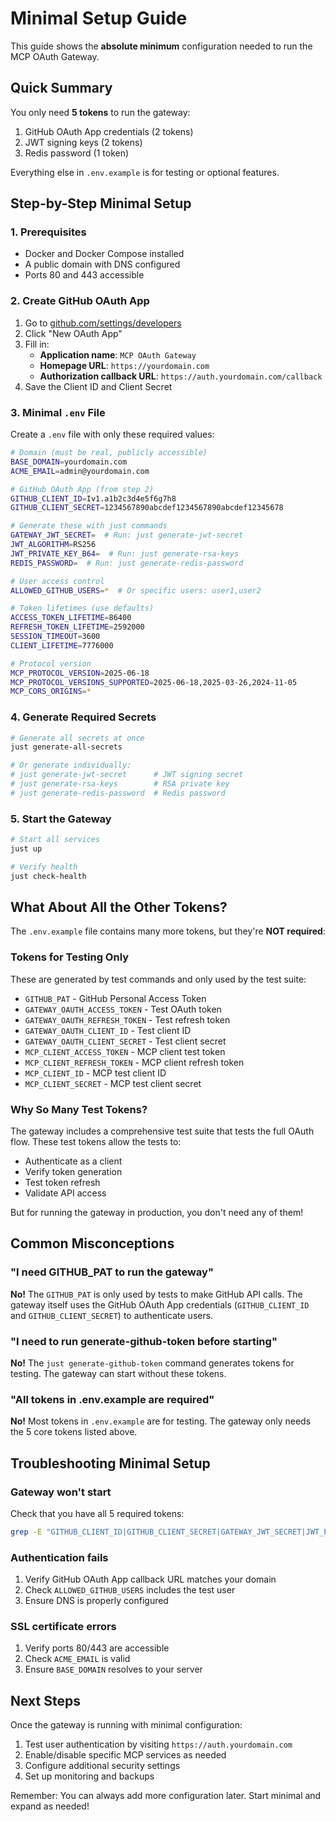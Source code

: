 # Minimal Setup Guide

This guide shows the **absolute minimum** configuration needed to run the MCP OAuth Gateway.

## Quick Summary

You only need **5 tokens** to run the gateway:

1. GitHub OAuth App credentials (2 tokens)
2. JWT signing keys (2 tokens)
3. Redis password (1 token)

Everything else in `.env.example` is for testing or optional features.

## Step-by-Step Minimal Setup

### 1. Prerequisites

- Docker and Docker Compose installed
- A public domain with DNS configured
- Ports 80 and 443 accessible

### 2. Create GitHub OAuth App

1. Go to [github.com/settings/developers](https://github.com/settings/developers)
2. Click "New OAuth App"
3. Fill in:
   - **Application name**: `MCP OAuth Gateway`
   - **Homepage URL**: `https://yourdomain.com`
   - **Authorization callback URL**: `https://auth.yourdomain.com/callback`
4. Save the Client ID and Client Secret

### 3. Minimal `.env` File

Create a `.env` file with only these required values:

```bash
# Domain (must be real, publicly accessible)
BASE_DOMAIN=yourdomain.com
ACME_EMAIL=admin@yourdomain.com

# GitHub OAuth App (from step 2)
GITHUB_CLIENT_ID=Iv1.a1b2c3d4e5f6g7h8
GITHUB_CLIENT_SECRET=1234567890abcdef1234567890abcdef12345678

# Generate these with just commands
GATEWAY_JWT_SECRET=  # Run: just generate-jwt-secret
JWT_ALGORITHM=RS256
JWT_PRIVATE_KEY_B64=  # Run: just generate-rsa-keys
REDIS_PASSWORD=  # Run: just generate-redis-password

# User access control
ALLOWED_GITHUB_USERS=*  # Or specific users: user1,user2

# Token lifetimes (use defaults)
ACCESS_TOKEN_LIFETIME=86400
REFRESH_TOKEN_LIFETIME=2592000
SESSION_TIMEOUT=3600
CLIENT_LIFETIME=7776000

# Protocol version
MCP_PROTOCOL_VERSION=2025-06-18
MCP_PROTOCOL_VERSIONS_SUPPORTED=2025-06-18,2025-03-26,2024-11-05
MCP_CORS_ORIGINS=*
```

### 4. Generate Required Secrets

```bash
# Generate all secrets at once
just generate-all-secrets

# Or generate individually:
# just generate-jwt-secret      # JWT signing secret
# just generate-rsa-keys        # RSA private key
# just generate-redis-password  # Redis password
```

### 5. Start the Gateway

```bash
# Start all services
just up

# Verify health
just check-health
```

## What About All the Other Tokens?

The `.env.example` file contains many more tokens, but they're **NOT required**:

### Tokens for Testing Only

These are generated by test commands and only used by the test suite:

- `GITHUB_PAT` - GitHub Personal Access Token
- `GATEWAY_OAUTH_ACCESS_TOKEN` - Test OAuth token
- `GATEWAY_OAUTH_REFRESH_TOKEN` - Test refresh token
- `GATEWAY_OAUTH_CLIENT_ID` - Test client ID
- `GATEWAY_OAUTH_CLIENT_SECRET` - Test client secret
- `MCP_CLIENT_ACCESS_TOKEN` - MCP client test token
- `MCP_CLIENT_REFRESH_TOKEN` - MCP client refresh token
- `MCP_CLIENT_ID` - MCP test client ID
- `MCP_CLIENT_SECRET` - MCP test client secret

### Why So Many Test Tokens?

The gateway includes a comprehensive test suite that tests the full OAuth flow. These test tokens allow the tests to:

- Authenticate as a client
- Verify token generation
- Test token refresh
- Validate API access

But for running the gateway in production, you don't need any of them!

## Common Misconceptions

### "I need GITHUB_PAT to run the gateway"

**No!** The `GITHUB_PAT` is only used by tests to make GitHub API calls. The gateway itself uses the GitHub OAuth App credentials (`GITHUB_CLIENT_ID` and `GITHUB_CLIENT_SECRET`) to authenticate users.

### "I need to run generate-github-token before starting"

**No!** The `just generate-github-token` command generates tokens for testing. The gateway can start without these tokens.

### "All tokens in .env.example are required"

**No!** Most tokens in `.env.example` are for testing. The gateway only needs the 5 core tokens listed above.

## Troubleshooting Minimal Setup

### Gateway won't start

Check that you have all 5 required tokens:
```bash
grep -E "GITHUB_CLIENT_ID|GITHUB_CLIENT_SECRET|GATEWAY_JWT_SECRET|JWT_PRIVATE_KEY_B64|REDIS_PASSWORD" .env
```

### Authentication fails

1. Verify GitHub OAuth App callback URL matches your domain
2. Check `ALLOWED_GITHUB_USERS` includes the test user
3. Ensure DNS is properly configured

### SSL certificate errors

1. Verify ports 80/443 are accessible
2. Check `ACME_EMAIL` is valid
3. Ensure `BASE_DOMAIN` resolves to your server

## Next Steps

Once the gateway is running with minimal configuration:

1. Test user authentication by visiting `https://auth.yourdomain.com`
2. Enable/disable specific MCP services as needed
3. Configure additional security settings
4. Set up monitoring and backups

Remember: You can always add more configuration later. Start minimal and expand as needed!
